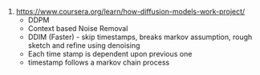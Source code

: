 1. https://www.coursera.org/learn/how-diffusion-models-work-project/
   - DDPM
   - Context based Noise Removal
   - DDIM (Faster) - skip timestamps, breaks markov assumption, rough sketch and refine using denoising
   - Each time stamp is dependent upon previous one
   - timestamp follows a markov chain process
